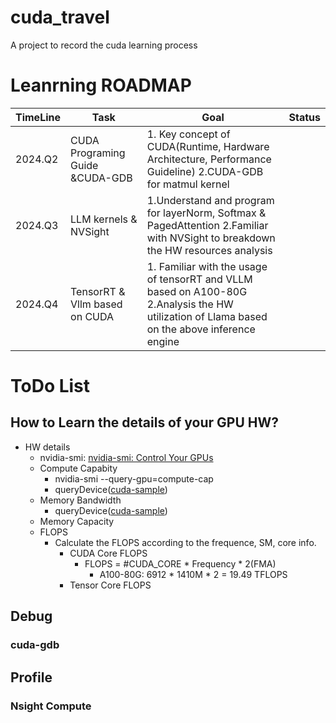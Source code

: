 # cuda_travel
A project to record the cuda learning process

# Leanrning ROADMAP 
|   TimeLine |Task  |Goal| Status
| -----------| ------------- |-----------| ------------- |
|2024.Q2     |CUDA Programing Guide &CUDA-GDB| 1. Key concept of  CUDA(Runtime, Hardware Architecture, Performance Guideline) 2.CUDA-GDB for matmul kernel |   |   |
|2024.Q3     |LLM kernels & NVSight | 1.Understand and program for layerNorm, Softmax & PagedAttention 2.Familiar with NVSight to breakdown the HW resources analysis 
|2024.Q4     | TensorRT & Vllm  based on CUDA|1. Familiar with the usage of tensorRT and VLLM based on A100-80G  2.Analysis the HW utilization of Llama based on the above inference engine

# ToDo List
## How to Learn the details of your GPU HW?
- HW details
  - nvidia-smi: [nvidia-smi: Control Your GPUs](https://www.microway.com/hpc-tech-tips/nvidia-smi_control-your-gpus/)
  - Compute Capabity
    - nvidia-smi --query-gpu=compute-cap
    - queryDevice([cuda-sample](https://github.com/NVIDIA/cuda-samples/tree/master/Samples/1_Utilities/deviceQuery))
  - Memory Bandwidth
    - queryDevice([cuda-sample](https://github.com/NVIDIA/cuda-samples/tree/master/Samples/1_Utilities/deviceQuery))
  - Memory Capacity 
  - FLOPS
    - Calculate the FLOPS according to the frequence, SM, core info.
       - CUDA Core FLOPS
         -  FLOPS = #CUDA_CORE * Frequency * 2(FMA)
            - A100-80G: 6912 * 1410M * 2 = 19.49 TFLOPS
       - Tensor Core FLOPS
  
## Debug

### cuda-gdb 

## Profile 

### Nsight Compute 

